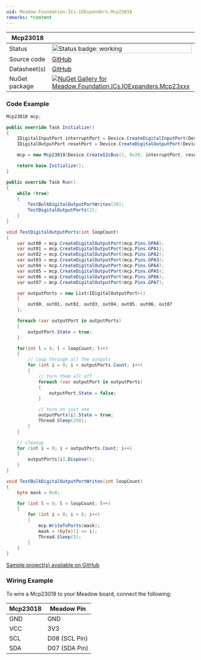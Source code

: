 ```yaml
---
uid: Meadow.Foundation.ICs.IOExpanders.Mcp23018
remarks: *content
---
```


| Mcp23018 | |
|--------|--------|
| Status | <img src="https://img.shields.io/badge/Working-brightgreen" style="width: auto; height: -webkit-fill-available;" alt="Status badge: working" /> |
| Source code | [GitHub](https://github.com/WildernessLabs/Meadow.Foundation/tree/main/Source/Meadow.Foundation.Peripherals/ICs.IOExpanders.Mcp23xxx) |
| Datasheet(s) | [GitHub](https://github.com/WildernessLabs/Meadow.Foundation/tree/main/Source/Meadow.Foundation.Peripherals/ICs.IOExpanders.Mcp23xxx/Datasheet) |
| NuGet package | <a href="https://www.nuget.org/packages/Meadow.Foundation.ICs.IOExpanders.Mcp23xxx/" target="_blank"><img src="https://img.shields.io/nuget/v/Meadow.Foundation.ICs.IOExpanders.Mcp23xxx.svg?label=Meadow.Foundation.ICs.IOExpanders.Mcp23xxx" alt="NuGet Gallery for Meadow.Foundation.ICs.IOExpanders.Mcp23xxx" /></a> |

### Code Example

```csharp
Mcp23018 mcp;

public override Task Initialize()
{
    IDigitalInputPort interruptPort = Device.CreateDigitalInputPort(Device.Pins.D00, InterruptMode.EdgeRising);
    IDigitalOutputPort resetPort = Device.CreateDigitalOutputPort(Device.Pins.D01);

    mcp = new Mcp23018(Device.CreateI2cBus(), 0x20, interruptPort, resetPort);

    return base.Initialize();
}

public override Task Run()
{
    while (true)
    {
        TestBulkDigitalOutputPortWrites(20);
        TestDigitalOutputPorts(2);
    }
}

void TestDigitalOutputPorts(int loopCount)
{
    var out00 = mcp.CreateDigitalOutputPort(mcp.Pins.GPA0);
    var out01 = mcp.CreateDigitalOutputPort(mcp.Pins.GPA1);
    var out02 = mcp.CreateDigitalOutputPort(mcp.Pins.GPA2);
    var out03 = mcp.CreateDigitalOutputPort(mcp.Pins.GPA3);
    var out04 = mcp.CreateDigitalOutputPort(mcp.Pins.GPA4);
    var out05 = mcp.CreateDigitalOutputPort(mcp.Pins.GPA5);
    var out06 = mcp.CreateDigitalOutputPort(mcp.Pins.GPA6);
    var out07 = mcp.CreateDigitalOutputPort(mcp.Pins.GPA7);

    var outputPorts = new List<IDigitalOutputPort>() 
    {
        out00, out01, out02, out03, out04, out05, out06, out07
    };

    foreach (var outputPort in outputPorts)
    {
        outputPort.State = true;
    }

    for(int l = 0; l < loopCount; l++) 
    {
        // loop through all the outputs
        for (int i = 0; i < outputPorts.Count; i++) 
        {
            // turn them all off
            foreach (var outputPort in outputPorts) 
            {
                outputPort.State = false; 
            }

            // turn on just one
            outputPorts[i].State = true;
            Thread.Sleep(250);
        }
    }

    // cleanup
    for (int i = 0; i < outputPorts.Count; i++) 
    {
        outputPorts[i].Dispose();
    }
}

void TestBulkDigitalOutputPortWrites(int loopCount)
{
    byte mask = 0x0;

    for (int l = 0; l < loopCount; l++) 
    {
        for (int i = 0; i < 8; i++) 
        {
            mcp.WriteToPorts(mask);
            mask = (byte)(1 << i);
            Thread.Sleep(5);
        }
    }
}
```

[Sample project(s) available on GitHub](https://github.com/WildernessLabs/Meadow.Foundation/tree/main/Source/Meadow.Foundation.Peripherals/ICs.IOExpanders.Mcp23xxx/Samples/Mcp23018_Sample)

### Wiring Example

To wire a Mcp23018 to your Meadow board, connect the following:

| Mcp23018  | Meadow Pin    |
|---------|---------------|
| GND     | GND           |
| VCC     | 3V3           |
| SCL     | D08 (SCL Pin) |
| SDA     | D07 (SDA Pin) |
